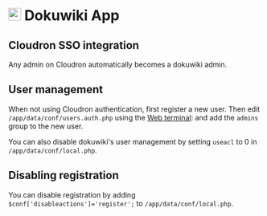 # <img src="/img/dokuwiki-logo.png" width="25px"> Dokuwiki App

## Cloudron SSO integration

Any admin on Cloudron automatically becomes a dokuwiki admin.

## User management

When not using Cloudron authentication, first register a new user. Then
edit `/app/data/conf/users.auth.php` using the [Web terminal](/documentation/apps/#web-terminal):
and add the `admins` group to the new user.

You can also disable dokuwiki's user management by setting `useacl` to 0
in `/app/data/conf/local.php`.

## Disabling registration

You can disable registration by adding `$conf['disableactions']='register';`
to `/app/data/conf/local.php`.
